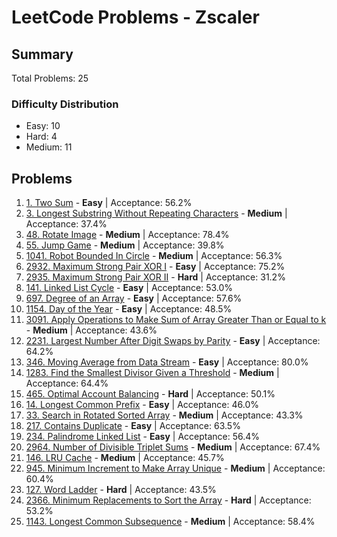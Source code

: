 # LeetCode Problems - Zscaler

## Summary
Total Problems: 25

### Difficulty Distribution

- Easy: 10
- Hard: 4
- Medium: 11

## Problems

1. [1. Two Sum](https://leetcode.com/problems/two-sum/) - **Easy** | Acceptance: 56.2%
2. [3. Longest Substring Without Repeating Characters](https://leetcode.com/problems/longest-substring-without-repeating-characters/) - **Medium** | Acceptance: 37.4%
3. [48. Rotate Image](https://leetcode.com/problems/rotate-image/) - **Medium** | Acceptance: 78.4%
4. [55. Jump Game](https://leetcode.com/problems/jump-game/) - **Medium** | Acceptance: 39.8%
5. [1041. Robot Bounded In Circle](https://leetcode.com/problems/robot-bounded-in-circle/) - **Medium** | Acceptance: 56.3%
6. [2932. Maximum Strong Pair XOR I](https://leetcode.com/problems/maximum-strong-pair-xor-i/) - **Easy** | Acceptance: 75.2%
7. [2935. Maximum Strong Pair XOR II](https://leetcode.com/problems/maximum-strong-pair-xor-ii/) - **Hard** | Acceptance: 31.2%
8. [141. Linked List Cycle](https://leetcode.com/problems/linked-list-cycle/) - **Easy** | Acceptance: 53.0%
9. [697. Degree of an Array](https://leetcode.com/problems/degree-of-an-array/) - **Easy** | Acceptance: 57.6%
10. [1154. Day of the Year](https://leetcode.com/problems/day-of-the-year/) - **Easy** | Acceptance: 48.5%
11. [3091. Apply Operations to Make Sum of Array Greater Than or Equal to k](https://leetcode.com/problems/apply-operations-to-make-sum-of-array-greater-than-or-equal-to-k/) - **Medium** | Acceptance: 43.6%
12. [2231. Largest Number After Digit Swaps by Parity](https://leetcode.com/problems/largest-number-after-digit-swaps-by-parity/) - **Easy** | Acceptance: 64.2%
13. [346. Moving Average from Data Stream](https://leetcode.com/problems/moving-average-from-data-stream/) - **Easy** | Acceptance: 80.0%
14. [1283. Find the Smallest Divisor Given a Threshold](https://leetcode.com/problems/find-the-smallest-divisor-given-a-threshold/) - **Medium** | Acceptance: 64.4%
15. [465. Optimal Account Balancing](https://leetcode.com/problems/optimal-account-balancing/) - **Hard** | Acceptance: 50.1%
16. [14. Longest Common Prefix](https://leetcode.com/problems/longest-common-prefix/) - **Easy** | Acceptance: 46.0%
17. [33. Search in Rotated Sorted Array](https://leetcode.com/problems/search-in-rotated-sorted-array/) - **Medium** | Acceptance: 43.3%
18. [217. Contains Duplicate](https://leetcode.com/problems/contains-duplicate/) - **Easy** | Acceptance: 63.5%
19. [234. Palindrome Linked List](https://leetcode.com/problems/palindrome-linked-list/) - **Easy** | Acceptance: 56.4%
20. [2964. Number of Divisible Triplet Sums](https://leetcode.com/problems/number-of-divisible-triplet-sums/) - **Medium** | Acceptance: 67.4%
21. [146. LRU Cache](https://leetcode.com/problems/lru-cache/) - **Medium** | Acceptance: 45.7%
22. [945. Minimum Increment to Make Array Unique](https://leetcode.com/problems/minimum-increment-to-make-array-unique/) - **Medium** | Acceptance: 60.4%
23. [127. Word Ladder](https://leetcode.com/problems/word-ladder/) - **Hard** | Acceptance: 43.5%
24. [2366. Minimum Replacements to Sort the Array](https://leetcode.com/problems/minimum-replacements-to-sort-the-array/) - **Hard** | Acceptance: 53.2%
25. [1143. Longest Common Subsequence](https://leetcode.com/problems/longest-common-subsequence/) - **Medium** | Acceptance: 58.4%